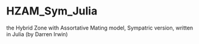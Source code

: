 # HZAM_Sym_Julia
the Hybrid Zone with Assortative Mating model, Sympatric version, written in Julia (by Darren Irwin)
